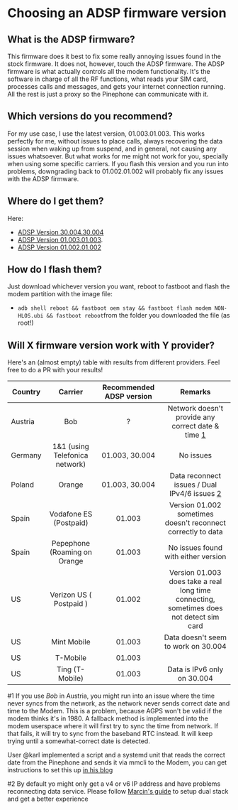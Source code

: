 # Choosing an ADSP firmware version

## What is the ADSP firmware?
This firmware does it best to fix some really annoying issues found in the stock firmware. It does not, however, touch the ADSP firmware. The ADSP firmware is what actually controls all the modem functionality. It's the software in charge of all the RF functions, what reads your SIM card, processes calls and messages, and gets your internet connection running. All the rest is just a proxy so the Pinephone can communicate with it.

## Which versions do you recommend?
For my use case, I use the latest version, 01.003.01.003. This works perfectly for me, without issues to place calls, always recovering the data session when waking up from suspend, and in general, not causing any issues whatsoever. But what works for me might not work for you, specially when using some specific carriers. If you flash this version and you run into problems, downgrading back to 01.002.01.002 will probably fix any issues with the ADSP firmware.

## Where do I get them?
Here:
* [ADSP Version 30.004.30.004](https://github.com/Biktorgj/quectel_eg25_recovery/raw/EG25GGBR07A08M2G_30.004.30.004/update/NON-HLOS.ubi)
* [ADSP Version 01.003.01.003](https://github.com/Biktorgj/quectel_eg25_recovery/raw/EG25GGBR07A08M2G_01.003.01.003/update/NON-HLOS.ubi). 
* [ADSP Version 01.002.01.002](https://github.com/Biktorgj/quectel_eg25_recovery/raw/EG25GGBR07A08M2G_01.002.01.002/update/NON-HLOS.ubi)

## How do I flash them?
Just download whichever version you want, reboot to fastboot and flash the modem partition with the image file:
- `adb shell reboot && fastboot oem stay && fastboot flash modem NON-HLOS.ubi && fastboot reboot`from the folder you downloaded the file (as root!)

## Will X firmware version work with Y provider?
Here's an (almost empty) table with results from different providers. Feel free to do a PR with your results!


| Country | Carrier | Recommended ADSP version | Remarks |
| ------- |:-----------:|:----------:|:-----------:|
| Austria | Bob | ? | Network doesn't provide any correct date & time [1](#1) |
| Germany | 1&1 (using Telefonica network) | 01.003, 30.004 | No issues |
| Poland | Orange | 01.003, 30.004 | Data reconnect issues / Dual IPv4/6 issues [2](#2) |
| Spain | Vodafone ES (Postpaid) | 01.003 | Version 01.002 sometimes doesn't reconnect correctly to data |
| Spain | Pepephone (Roaming on Orange| 01.003 | No issues found with either version |
| US | Verizon US ( Postpaid ) | 01.002 | Version 01.003 does take a real long time connecting, sometimes does not detect sim card |
| US | Mint Mobile | 01.003 | Data doesn't seem to work on 30.004 |
| US | T-Mobile | 01.003 | |
| US | Ting (T-Mobile) | 01.003 | Data is IPv6 only on 30.004 |


#1 If you use *Bob* in Austria, you might run into an issue where the time never syncs from the network, as the network never sends correct date and time to the Modem. This is a problem, because AGPS won't be valid if the modem thinks it's in 1980. A fallback method is implemented into the modem userspace where it will first try to sync the time from network. If that fails, it will try to sync from the baseband RTC instead. It will keep trying until a somewhat-correct date is detected. 

User @karl implemented a script and a systemd unit that reads the correct date from the Pinephone and sends it via mmcli to the Modem, you can get instructions to set this up [in his blog](https://karl.kashofer.org/pinephone/114)

#2 By default yo might only get a v4 or v6 IP address and have problems reconnecting data service. Please follow [Marcin's guide](https://etherpad.gnome.org/p/dx7pbkPMCytMLMRl1eyo) to setup dual stack and get a better experience